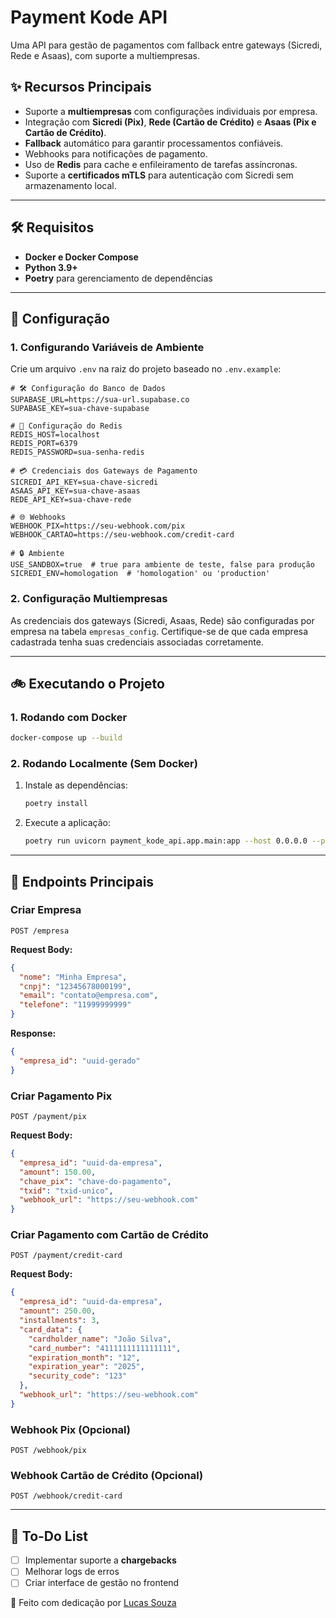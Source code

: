 # Payment Kode API

Uma API para gestão de pagamentos com fallback entre gateways (Sicredi, Rede e Asaas), com suporte a multiempresas.

## ✨ Recursos Principais

- Suporte a **multiempresas** com configurações individuais por empresa.
- Integração com **Sicredi (Pix)**, **Rede (Cartão de Crédito)** e **Asaas (Pix e Cartão de Crédito)**.
- **Fallback** automático para garantir processamentos confiáveis.
- Webhooks para notificações de pagamento.
- Uso de **Redis** para cache e enfileiramento de tarefas assíncronas.
- Suporte a **certificados mTLS** para autenticação com Sicredi sem armazenamento local.

---

## 🛠️ Requisitos

- **Docker e Docker Compose**
- **Python 3.9+**
- **Poetry** para gerenciamento de dependências

---

## 📂 Configuração

### 1. Configurando Variáveis de Ambiente

Crie um arquivo `.env` na raiz do projeto baseado no `.env.example`:

```env
# 🛠️ Configuração do Banco de Dados
SUPABASE_URL=https://sua-url.supabase.co
SUPABASE_KEY=sua-chave-supabase

# 🤖 Configuração do Redis
REDIS_HOST=localhost
REDIS_PORT=6379
REDIS_PASSWORD=sua-senha-redis

# 💳 Credenciais dos Gateways de Pagamento
SICREDI_API_KEY=sua-chave-sicredi
ASAAS_API_KEY=sua-chave-asaas
REDE_API_KEY=sua-chave-rede

# 🌐 Webhooks
WEBHOOK_PIX=https://seu-webhook.com/pix
WEBHOOK_CARTAO=https://seu-webhook.com/credit-card

# 🔒 Ambiente
USE_SANDBOX=true  # true para ambiente de teste, false para produção
SICREDI_ENV=homologation  # 'homologation' ou 'production'
```

### 2. Configuração Multiempresas
As credenciais dos gateways (Sicredi, Asaas, Rede) são configuradas por empresa na tabela `empresas_config`. Certifique-se de que cada empresa cadastrada tenha suas credenciais associadas corretamente.

---

## 🚲 Executando o Projeto

### 1. Rodando com Docker

```sh
docker-compose up --build
```

### 2. Rodando Localmente (Sem Docker)

1. Instale as dependências:
   ```sh
   poetry install
   ```
2. Execute a aplicação:
   ```sh
   poetry run uvicorn payment_kode_api.app.main:app --host 0.0.0.0 --port 8000 --reload
   ```

---

## 🌟 Endpoints Principais

### Criar Empresa
```http
POST /empresa
```
**Request Body:**
```json
{
  "nome": "Minha Empresa",
  "cnpj": "12345678000199",
  "email": "contato@empresa.com",
  "telefone": "11999999999"
}
```
**Response:**
```json
{
  "empresa_id": "uuid-gerado"
}
```

### Criar Pagamento Pix
```http
POST /payment/pix
```
**Request Body:**
```json
{
  "empresa_id": "uuid-da-empresa",
  "amount": 150.00,
  "chave_pix": "chave-do-pagamento",
  "txid": "txid-unico",
  "webhook_url": "https://seu-webhook.com"
}
```

### Criar Pagamento com Cartão de Crédito
```http
POST /payment/credit-card
```
**Request Body:**
```json
{
  "empresa_id": "uuid-da-empresa",
  "amount": 250.00,
  "installments": 3,
  "card_data": {
    "cardholder_name": "João Silva",
    "card_number": "4111111111111111",
    "expiration_month": "12",
    "expiration_year": "2025",
    "security_code": "123"
  },
  "webhook_url": "https://seu-webhook.com"
}
```

### Webhook Pix (Opcional)
```http
POST /webhook/pix
```

### Webhook Cartão de Crédito (Opcional)
```http
POST /webhook/credit-card
```
---

## 🔎 To-Do List
- [ ] Implementar suporte a **chargebacks**
- [ ] Melhorar logs de erros
- [ ] Criar interface de gestão no frontend

💪 Feito com dedicação por [Lucas Souza](https://github.com/lucass3334)

